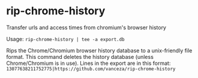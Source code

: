 # rip-chrome-history
Transfer urls and access times from chromium's browser history

Usage: `rip-chrome-history | tee -a export.db`

Rips the Chrome/Chromium browser history database to a unix-friendly file format. This command deletes the history database (unless Chrome/Chromium is in use).
Lines in the export are in this format: `13077638211752775|https://github.com/vanceza/rip-chrome-history`
